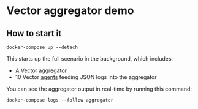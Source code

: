 # Vector aggregator demo

## How to start it

```shell
docker-compose up --detach
```

This starts up the full scenario in the background, which includes:

* A Vector [aggregator]
* 10 Vector [agents][agent] feeding JSON logs into the aggregator

You can see the aggregator output in real-time by running this command:

```shell
docker-compose logs --follow aggregator
```

[agent]: https://vector.dev/docs/setup/deployment/roles/#agent
[aggregator]: https://vector.dev/docs/setup/deployment/roles/#aggregator